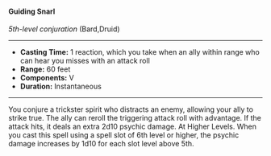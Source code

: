#### Guiding Snarl
*5th-level conjuration* (Bard,Druid)
___
- **Casting Time:** 1 reaction, which you take when an ally within range who can hear you misses with an attack roll
- **Range:** 60 feet
- **Components:** V
- **Duration:** Instantaneous
---
You conjure a trickster spirit who distracts an
enemy, allowing your ally to strike true. The ally can
reroll the triggering attack roll with advantage. If
the attack hits, it deals an extra 2d10 psychic
damage.
At Higher Levels.  When you cast this spell using
a spell slot of 6th level or higher, the psychic
damage increases by 1d10 for each slot level above
5th.
